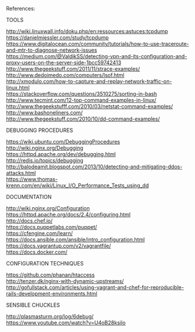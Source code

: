 References:

TOOLS

http://wiki.linuxwall.info/doku.php/en:ressources:astuces:tcpdump <br>
https://danielmiessler.com/study/tcpdump <br>
https://www.digitalocean.com/community/tutorials/how-to-use-traceroute-and-mtr-to-diagnose-network-issues <br>
https://medium.com/@ValdikSS/detecting-vpn-and-its-configuration-and-proxy-users-on-the-server-side-1bcc59742413 <br>
http://www.thegeekstuff.com/2011/11/strace-examples/ <br>
http://www.dedoimedo.com/computers/lsof.html <br>
http://xmodulo.com/how-to-capture-and-replay-network-traffic-on-linux.html <br>
https://stackoverflow.com/questions/3510275/sorting-in-bash <br>
http://www.tecmint.com/12-top-command-examples-in-linux/ <br>
http://www.thegeekstufff.com/2010/03/netstat-command-examples/ <br>
http://www.bashoneliners.com/ <br>
http://www.thegeekstuff.com/2010/10/dd-command-examples/ <br>

DEBUGGING PROCEDURES

https://wiki.ubuntu.com/DebuggingProcedures <br>
http://wiki.nginx.org/Debugging <br>
https://httpd.apache.org/dev/debugging.html <br>
http://redis.io/topics/debugging <br>
http://balodeamit.blogspot.com/2013/10/detecting-and-mitigating-ddos-attacks.html <br>
https://www.thomas-krenn.com/en/wiki/Linux_I/O_Performance_Tests_using_dd

DOCUMENTATION

http://wiki.nginx.org/Configuration <br>
https://httpd.apache.org/docs/2.4/configuring.html <br>
http://docs.chef.io/ <br>
https://docs.puppetlabs.com/puppet/ <br>
https://cfengine.com/learn/ <br>
https://docs.ansible.com/ansible/intro_configuration.html <br>
https://docs.vagrantup.com/v2/vagrantfile/ <br>
https://docs.docker.com/

CONFIGURATION TECHNIQUES

https://github.com/phanan/htaccess <br>
http://tenzer.dk/nginx-with-dynamic-upstreams/ <br>
http://gofullstack.com/articles/using-vagrant-and-chef-for-reproducible-rails-development-environments.html <br>

SENSIBLE CHUCKLES

http://plasmasturm.org/log/6debug/ <br>
https://www.youtube.com/watch?v=U4oB28ksiIo
